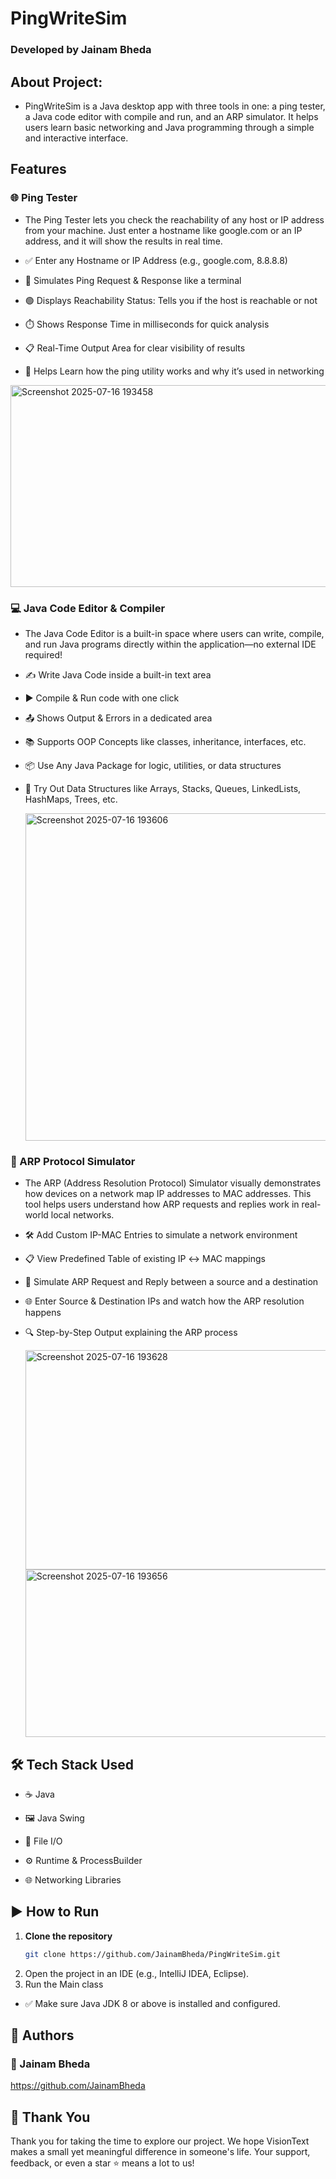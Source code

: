 # **PingWriteSim**
### Developed by Jainam Bheda

## About Project:

- PingWriteSim is a Java desktop app with three tools in one: a ping tester, a Java code editor with compile and run, and an ARP simulator. It helps users learn basic networking and Java programming through a simple and interactive interface.


## Features
### 🌐 Ping Tester 


- The Ping Tester lets you check the reachability of any host or IP address from your machine.
Just enter a hostname like google.com or an IP address, and it will show the results in real time.

- ✅ Enter any Hostname or IP Address (e.g., google.com, 8.8.8.8)

- 📡 Simulates Ping Request & Response like a terminal

- 🟢 Displays Reachability Status: Tells you if the host is reachable or not

- ⏱️ Shows Response Time in milliseconds for quick analysis

- 📋 Real-Time Output Area for clear visibility of results

- 🧠 Helps Learn how the ping utility works and why it’s used in networking

<img width="980" height="323" alt="Screenshot 2025-07-16 193458" src="https://github.com/user-attachments/assets/baa874b7-2041-40a5-9d41-adacd50eac38" />


### 💻 Java Code Editor & Compiler
- The Java Code Editor is a built-in space where users can write, compile, and run Java programs directly within the application—no external IDE required!
- ✍️ Write Java Code inside a built-in text area

- ▶️ Compile & Run code with one click

- 📤 Shows Output & Errors in a dedicated area

- 📚 Supports OOP Concepts like classes, inheritance, interfaces, etc.

- 📦 Use Any Java Package for logic, utilities, or data structures

- 🧮 Try Out Data Structures like Arrays, Stacks, Queues, LinkedLists, HashMaps, Trees, etc.

  <img width="1296" height="524" alt="Screenshot 2025-07-16 193606" src="https://github.com/user-attachments/assets/cb1d0d1e-21ee-461a-8a7b-5706ee86ef42" />
  


### 🧠 ARP Protocol Simulator

- The ARP (Address Resolution Protocol) Simulator visually demonstrates how devices on a network map IP addresses to MAC addresses. This tool helps users understand how ARP requests and replies work in real-world local networks.

- 🛠️ Add Custom IP-MAC Entries to simulate a network environment

- 📋 View Predefined Table of existing IP ↔ MAC mappings

- 🔄 Simulate ARP Request and Reply between a source and a destination

- 🌐 Enter Source & Destination IPs and watch how the ARP resolution happens

- 🔍 Step-by-Step Output explaining the ARP process

  <img width="969" height="351" alt="Screenshot 2025-07-16 193628" src="https://github.com/user-attachments/assets/4cd0d811-4604-4107-8efb-df4fad24f7f7" />
  <img width="550" height="268" alt="Screenshot 2025-07-16 193656" src="https://github.com/user-attachments/assets/7ef7acff-43cf-47e5-90b2-01bedee29d92" />

  


## 🛠️ Tech Stack Used
- ☕ Java

- 🖼️ Java Swing

- 📂 File I/O

- ⚙️ Runtime & ProcessBuilder

- 🌐 Networking Libraries


## ▶️ How to Run

1. **Clone the repository**
   ```bash
   git clone https://github.com/JainamBheda/PingWriteSim.git

2. Open the project in an IDE (e.g., IntelliJ IDEA, Eclipse).
3. Run the Main class

- ✅ Make sure Java JDK 8 or above is installed and configured.

## 👥 Authors


### 👤 Jainam Bheda  
https://github.com/JainamBheda


## 🙏 Thank You

Thank you for taking the time to explore our project.  We hope VisionText makes a small yet meaningful difference in someone's life.  Your support, feedback, or even a star ⭐ means a lot to us!

